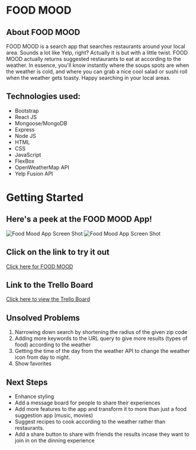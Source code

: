 # FOOD MOOD

## About FOOD MOOD
FOOD MOOD is a search app that searches restaurants around your local area. Sounds a lot like Yelp, right? Actually it is but with a little twist. FOOD MOOD actually returns suggested restaurants to eat at according to the weather. In essence, you'll know instantly where the soups spots are when the weather is cold, and where you can grab a nice cool salad or sushi roll when the weather gets toasty. Happy searching in your local areas. 

## Technologies used:
* Bootstrap
* React JS
* Mongoose/MongoDB
* Express
* Node JS
* HTML
* CSS
* JavaScript
* FlexBox
* OpenWeatherMap API
* Yelp Fusion API

# Getting Started

## Here's a peek at the FOOD MOOD App!
![Food Mood App Screen Shot](https://i.imgur.com/7JtUCDM.png)
![Food Mood App Screen Shot](https://i.imgur.com/5kXtZwk.png)

## Click on the link to try it out
[Click here for FOOD MOOD](http://food-mood-app.herokuapp.com/)

## Link to the Trello Board
[Click here to view the Trello Board](https://trello.com/b/COXrtKKD/food-mood)

## Unsolved Problems
1. Narrowing down search by shortening the radius of the given zip code
2. Adding more keywords to the URL query to give more results (types of food) according to the weather
3. Getting the time of the day from the weather API to change the weather icon from day to night.
4. Show favorites 

## Next Steps
* Enhance styling
* Add a message board for people to share their experiences 
* Add more features to the app and transform it to more than just a food suggestion app (music, movies)
* Suggest recipes to cook according to the weather rather than restaurants.
* Add a share button to share with friends the results incase they want to join in on the dinning experience